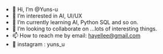 - 👋 Hi, I’m @Yuns-u
- 👀 I’m interested in AI, UI/UX
- 🌱 I’m currently learning AI, Python SQL and so on.
- 💞️ I’m looking to collaborate on ...lots of interesting things.
- 📫 How to reach me by email: hayellee@gmail.com
- 💜 instagram : yuns_u

<!---
Yuns-u/Yuns-u is a ✨ special ✨ repository because its `README.md` (this file) appears on your GitHub profile.
You can click the Preview link to take a look at your changes.
--->
